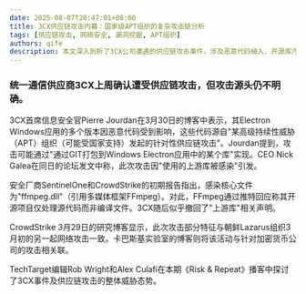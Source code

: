 ```yaml
---
date: 2025-08-07T20:47:01+08:00
title: 3CX供应链攻击内幕：国家级APT组织的复杂攻击链分析  
tags: [供应链攻击, 网络安全, 漏洞挖掘, APT组织]  
authors: qife  
description: 本文深入剖析了3CX公司遭遇的供应链攻击事件，涉及恶意代码植入、开源库污染及朝鲜Lazarus黑客组织的关联证据，揭示了现代软件供应链的脆弱性及国家级APT攻击的复杂性。  
---  
```


### 统一通信供应商3CX上周确认遭受供应链攻击，但攻击源头仍不明确。  

3CX首席信息安全官Pierre Jourdan在3月30日的博客中表示，其Electron Windows应用的多个版本因恶意代码受到影响，这些代码源自"某高级持续性威胁（APT）组织（可能受国家支持）发起的针对性供应链攻击"。Jourdan提到，攻击可能通过"通过GIT打包到Windows Electron应用中的某个库"实现。CEO Nick Galea在同日的论坛发文中称，此次攻击因"使用的上游库被感染"引发。  

安全厂商SentinelOne和CrowdStrike的初期报告指出，感染核心文件为"ffmpeg.dll"（引用多媒体框架FFmpeg）。对此，FFmpeg通过推特回应称其开源项目仅处理源代码而非编译文件。3CX随后似乎撤回了"上游库"相关声明。  

CrowdStrike 3月29日的研究博客显示，此次攻击部分特征与朝鲜Lazarus组织3月初的另一起网络攻击一致。卡巴斯基实验室的博客则将该活动与针对加密货币公司的攻击相关联。  

TechTarget编辑Rob Wright和Alex Culafi在本期《Risk & Repeat》播客中探讨了3CX事件及供应链攻击的整体威胁态势。
